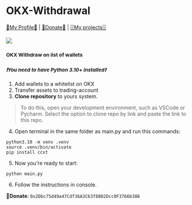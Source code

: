 # OKX-Withdrawal

 [💎My Profile💎](https://github.com/ryu666zaki/) | [🍩Donate🍩](https://debank.com/hi/0x2Dbc75d49a47Cdf36A3C63f8802Dcc0F3766b386) | [🗄My projects🗄](https://github.com/ryu666zaki?tab=repositories) 

![](image/okx.webp)

### <sub>OKX Withdraw on list of wallets</sub>

### <sup>***❗You need to have Python 3.10+ installed❗***</sup>

  1. Add wallets to a whitelist on OKX
  2. Transfer assets to trading-account
  3. **Clone repository** to yours system.

> To do this, open your development environment, such as VSCode or Pycharm. Select the option to clone repo by link and paste the link to this repo.

  4. Open terminal in the same folder as main.py and run this commands:

```
python3.10 -m venv .venv
source .venv/bin/activate
pip install ccxt
```
  5. Now you're ready to start:
  ```
  python main.py
  ```
  6. Follow the instructions in console.
  
 🍩**Donate**: `0x2Dbc75d49a47Cdf36A3C63f8802Dcc0F3766b386`
